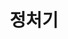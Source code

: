 ---
layout: tag-list
type: tag
title: 정처기
slug: 정처기
category: study
sidebar: false
order: 3
description: >
   정처기 study
---